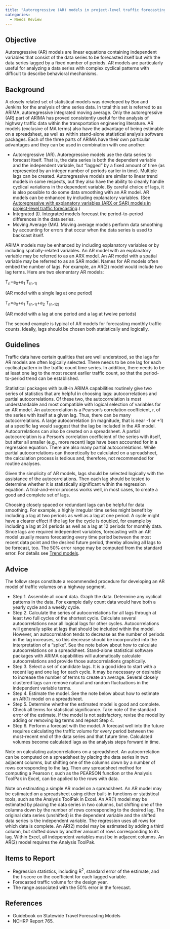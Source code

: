 ```yaml
---
title: "Autoregressive (AR) models in project-level traffic forecasting "
categories:
  - Needs Review
---
```


## Objective

Autoregressive (AR) models are linear equations containing independent variables that consist of the data series to be forecasted itself but with the data series lagged by a fixed number of periods.  AR models are particularly useful for analyzing a data series with complex cyclical patterns with difficult to describe behavioral mechanisms.

## Background

A closely related set of statistical models was developed by Box and Jenkins for the analysis of time series data.  In total this set is referred to as ARIMA, autoregressive integrated moving average.  Only the autoregressive (AR) part of ARIMA has proved consistently useful for the analysis of highway traffic data within the transportation engineering literature.  AR models (exclusive of MA terms) also have the advantage of being estimable on a spreadsheet, as well as within stand-alone statistical analysis software packages.  Each of the three parts of ARIMA have their own particular advantages and they can be used in combination with one another:

- Autoregressive (AR).  Autoregressive models use the data series to forecast itself.  That is, the data series is both the dependent variable and the independent variable, but “lagged” by a fixed amount of time (as represented by an integer number of periods earlier in time).  Multiple lags can be created.  Autoregressive models are similar to linear trend models in some respects, but they also have the ability to cleanly handle cyclical variations in the dependent variable.  By careful choice of lags, it is also possible to do some data smoothing with an AR model.  AR models can be enhanced by including explanatory variables. (See [Autoregressive with explanatory variables (ARX or SAR) models in project-level traffic forecasting](Autoregressive_with_explanatory_variables_ARX_or_SAR_models_in_project_level_traffic_forecasting).)
- Integrated (I).  Integrated models forecast the period-to-period differences in the data series.
- Moving Average (MA).  Moving average models perform data smoothing by accounting for errors that occur when the data series is used to backcast itself.

ARIMA models may be enhanced by including explanatory variables or by including spatially-related variables.  An AR model with an explanatory variable may be referred to as an ARX model.  An AR model with a spatial variable may be referred to as an SAR model.
Names for AR models often embed the number of lags.  For example, an AR(2) model would include two lag terms.  Here are two elementary AR models:

T<sub>n</sub>=a<sub>0</sub>+a<sub>1</sub> T<sub>(n-1)</sub>

(AR model with a single lag at one period)

T<sub>n</sub>=a<sub>0</sub>+a<sub>1</sub> T<sub>(n-1)</sub>+a<sub>2</sub> T<sub>(n-12)</sub>

(AR model with a lag at one period and a lag at twelve periods)

The second example is typical of AR models for forecasting monthly traffic counts.  Ideally, lags should be chosen both statistically and logically.

## Guidelines

Traffic data have certain qualities that are well understood, so the lags for AR models are often logically selected.  There needs to be one lag for each cyclical pattern in the traffic count time series.  In addition, there needs to be at least one lag to the most recent earlier traffic count, so that the period-to-period trend can be established.

Statistical packages with built-in ARIMA capabilities routinely give two series of statistics that are helpful in choosing lags:  autocorrelations and partial autocorrelations.  Of these two, the autocorrelation is most understandable and most compatible with logical selection of variables for an AR model.  An autocorrelation is a Pearson’s correlation coefficient, r, of the series with itself at a given lag.  Thus, there can be many autocorrelations.  A large autocorrelation (in magnitude, that is near -1 or +1) at a specific lag would suggest that the lag be included in the AR model.  Autocorrelations can also be created on a spreadsheet.  A partial autocorrelation is a Person’s correlation coefficient of the series with itself, but after all smaller (e.g., more recent) lags have been accounted for in a regression equation.  There are also many partial autocorrelations.  While partial autocorrelations can theoretically be calculated on a spreadsheet, the calculation process is tedious and, therefore, not recommended for routine analyses.

Given the simplicity of AR models, lags should be selected logically with the assistance of the autocorrelations.  Then each lag should be tested to determine whether it is statistically significant within the regression equation.  A trial-and-error process works well, in most cases, to create a good and complete set of lags.

Choosing closely spaced or redundant lags can be helpful for data smoothing.  For example, a highly irregular time series might benefit by including a lag at two periods as well as a lag at one period.  A cycle might have a clearer effect if the lag for the cycle is doubled, for example by including a lag at 24 periods as well as a lag at 12 periods for monthly data.
Since lags are required independent variables, forecasting with an AR model usually means forecasting every time period between the most recent data point and the desired future period, thereby allowing all lags to be forecast, too.
The 50% error range may be computed from the standard error.  For details see [Trend models](Trend_models_in_project_level_traffic_forecasting).

## Advice

The follow steps constitute a recommended procedure for developing an AR model of traffic volumes on a highway segment.

- Step 1.  Assemble all count data.  Graph the data.  Determine any cyclical patterns in the data.  For example daily count data would have both a yearly cycle and a weekly cycle.
- Step 2.  Calculate the series of autocorrelations for all lags through at least two full cycles of the shortest cycle.  Calculate several autocorrelations near all logical lags for other cycles.  Autocorrelations will generally spike at lags that should be included within the model.  However, an autocorrelation tends to decrease as the number of periods in the lag increases, so this decrease should be incorporated into the interpretation of a “spike”.  See the note below about how to calculate autocorrelations on a spreadsheet.  Stand-alone statistical software packages with ARIMA capabilities will automatically calculate autocorrelations and provide those autocorrelations graphically.
- Step 3.  Select a set of candidate lags.  It is a good idea to start with a recent lag and one lag for each cycle.  It may be necessary or desirable to increase the number of terms to create an average.  Several closely clustered lags can remove natural and random fluctuations in the independent variable terms.
- Step 4.  Estimate the model.  See the note below about how to estimate an AR(1) model on a spreadsheet.
- Step 5.  Determine whether the estimated model is good and complete.  Check all terms for statistical significance.  Take note of the standard error of the estimate.  If the model is not satisfactory, revise the model by adding or removing lag terms and repeat Step 4.
- Step 6.  Perform a forecast with the model.  A forecast well into the future requires calculating the traffic volume for every period between the most-recent end of the data series and that future time.  Calculated volumes become calculated lags as the analysis steps forward in time.

Note on calculating autocorrelations on a spreadsheet.  An autocorrelation can be computed on a spreadsheet by placing the data series in two adjacent columns, but shifting one of the columns down by a number of rows corresponding to the lag.  Then any spreadsheet method for computing a Pearson r, such as the PEARSON function or the Analysis ToolPak in Excel, can be applied to the rows with data.

Note on estimating a simple AR model on a spreadsheet.  An AR model may be estimated on a spreadsheet using either built-in functions or statistical tools, such as the Analysis ToolPak in Excel.  An AR(1) model may be estimated by placing the data series in two columns, but shifting one of the columns down by the number of rows corresponding to the desired lag.  The original data series (unshifted) is the dependent variable and the shifted data series is the independent variable.  The regression uses all rows for which data is complete.  An AR(2) model may be estimated by adding a third column, but shifted down by another amount of rows corresponding to its lag.  Within Excel, all independent variables must be in adjacent columns.  An AR(2) model requires the Analysis ToolPak.

## Items to Report

- Regression statistics, including R<sup>2</sup>, standard error of the estimate, and the t-score on the coefficient for each lagged variable.
- Forecasted traffic volume for the design year.
- The range associated with the 50% error in the forecast.

## References

- Guidebook on Statewide Travel Forecasting Models
- NCHRP Report 765.
